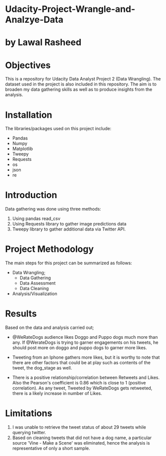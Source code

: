 # Udacity-Project-Wrangle-and-Analzye-Data
# by Lawal Rasheed

# Objectives

This is a repository for Udacity Data Analyst Project 2 (Data Wrangling). The dataset used in the project is also included in this repository. The aim is to broaden my data gathering skills as well as to produce insights from the analysis.

# Installation

The libraries/packages used on this project include:

* Pandas
* Numpy
* Matplotlib
* Tweepy
* Requests
* os
* json
* re

# Introduction

Data gathering was done using three methods:

1. Using pandas read_csv
2. Using Requests library to gather image predictions data
3. Tweepy library to gather additional data via Twitter API.

# Project Methodology

The main steps for this project can be summarized as follows:

* Data Wrangling;
  * Data Gathering
  * Data Assessment
  * Data Cleaning
* Analysis/Visualization

# Results

Based on the data and analysis carried out;

* @WeRateDogs audience likes Doggo and Puppo dogs much more than any. If @WerateDogs is trying to garner engagements on his tweets, he should post more on doggo and puppo dogs to garner more likes.

* Tweeting from an Iphone gathers more likes, but it is worthy to note that there are other factors that could be at play such as contents of the tweet, the dog_stage as well.

* There is a positive relationship/correlation between Retweets and Likes. Also the Pearson's coefficient is 0.86 which is close to 1 (positive correlation). As any tweet, Tweeted by WeRateDogs gets retweeted, there is a likely increase in number of Likes.

# Limitations

1. I was unable to retrieve the tweet status of about 29 tweets while querying twitter.
2. Based on cleaning tweets that did not have a dog name, a particular source 'Vine - Make a Scene' was eliminated, hence the analysis is representative of only a short sample.
